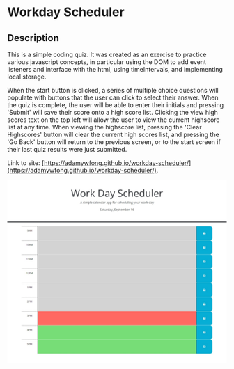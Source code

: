 # Workday Scheduler

## Description

This is a simple coding quiz.  It was created as an exercise to practice various javascript concepts, in particular using the DOM to add event listeners and interface with the html, using timeIntervals, and implementing local storage.

When the start button is clicked, a series of multiple choice questions will populate with buttons that the user can click to select their answer.  When the quiz is complete, the user will be able to enter their initials and pressing 'Submit' will save their score onto a high score list.  Clicking the view high scores text on the top left will allow the user to view the current highscore list at any time.  When viewing the highscore list, pressing the 'Clear Highscores' button will clear the current high scores list, and pressing the 'Go Back' button will return to the previous screen, or to the start screen if their last quiz results were just submitted.

Link to site: [https://adamywfong.github.io/workday-scheduler/](https://adamywfong.github.io/workday-scheduler/).

![Screenshot of deployed application](assets/images/page-screenshot.jpeg)
